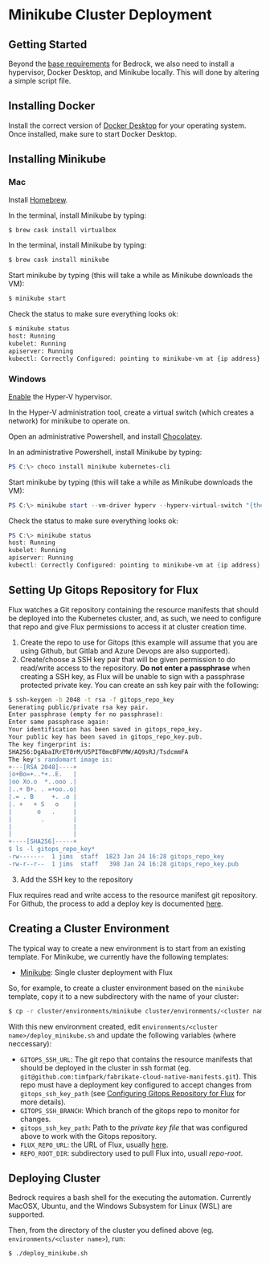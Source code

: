 # Minikube Cluster Deployment

## Getting Started

Beyond the [base requirements](../README.md) for Bedrock, we also need to install a hypervisor, Docker Desktop, and Minikube locally. This will done by altering a simple script file.

## Installing Docker

Install the correct version of [Docker Desktop](https://www.docker.com/products/docker-desktop) for your operating system. Once installed, make sure to start Docker Desktop.

## Installing Minikube

### Mac

Install [Homebrew](https://brew.sh/).

In the terminal, install Minikube by typing:

```bash
$ brew cask install virtualbox
```

In the terminal, install Minikube by typing:

```bash
$ brew cask install minikube
```

Start minikube by typing (this will take a while as Minikube downloads the VM):

```bash
$ minikube start
```

Check the status to make sure everything looks ok:

```bash
$ minikube status
host: Running
kubelet: Running
apiserver: Running
kubectl: Correctly Configured: pointing to minikube-vm at {ip address}
```

### Windows

[Enable](https://docs.microsoft.com/en-us/virtualization/hyper-v-on-windows/quick-start/enable-hyper-v) the Hyper-V hypervisor.

In the Hyper-V administration tool, create a virtual switch (which creates a network) for minikube to operate on.

Open an administrative Powershell, and install [Chocolatey](https://chocolatey.org/).

In an administrative Powershell, install Minikube by typing:

```powershell
PS C:\> choco install minikube kubernetes-cli
```

Start minikube by typing (this will take a while as Minikube downloads the VM):

```powershell
PS C:\> minikube start --vm-driver hyperv --hyperv-virtual-switch "{the name of your switch}"
```

Check the status to make sure everything looks ok:

```powershell
PS C:\> minikube status
host: Running
kubelet: Running
apiserver: Running
kubectl: Correctly Configured: pointing to minikube-vm at {ip address}
```

## Setting Up Gitops Repository for Flux

Flux watches a Git repository containing the resource manifests that should be deployed into the Kubernetes cluster, and, as such, we need to configure that repo and give Flux permissions to access it at cluster creation time.

1.  Create the repo to use for Gitops (this example will assume that you are using Github, but Gitlab and Azure Devops are also supported).
2.  Create/choose a SSH key pair that will be given permission to do read/write access to the repository. **Do not enter a passphrase** when creating a SSH key, as Flux will be unable to sign with a passphrase protected private key. You can create an ssh key pair with the following:

```bash
$ ssh-keygen -b 2048 -t rsa -f gitops_repo_key
Generating public/private rsa key pair.
Enter passphrase (empty for no passphrase):
Enter same passphrase again:
Your identification has been saved in gitops_repo_key.
Your public key has been saved in gitops_repo_key.pub.
The key fingerprint is:
SHA256:DgAbaIRrET0rM/U5PIT0mcBFVMW/AQ9sRJ/TsdcmmFA
The key's randomart image is:
+---[RSA 2048]----+
|o+Bo=+..*+..E.   |
|oo Xo.o  *..ooo .|
|..+ B+. . =+oo..o|
|.= . B     +. .o |
|. +   + S   o    |
|       o   .     |
|        .        |
|                 |
|                 |
+----[SHA256]-----+
$ ls -l gitops_repo_key*
-rw-------  1 jims  staff  1823 Jan 24 16:28 gitops_repo_key
-rw-r--r--  1 jims  staff   398 Jan 24 16:28 gitops_repo_key.pub
```

3.  Add the SSH key to the repository

Flux requires read and write access to the resource manifest git repository. For Github, the process to add a deploy key is documented
[here](https://help.github.com/articles/adding-a-new-ssh-key-to-your-github-account/).

## Creating a Cluster Environment

The typical way to create a new environment is to start from an existing template. For Minikube, we currently have the following templates:

- [Minikube](../environments/minikube): Single cluster deployment with Flux

So, for example, to create a cluster environment based on the `minikube` template, copy it to a new subdirectory with the name of your cluster:

```bash
$ cp -r cluster/environments/minikube cluster/environments/<cluster name>
```

With this new environment created, edit `environments/<cluster name>/deploy_minikube.sh` and update the following variables (where neccessary):

- `GITOPS_SSH_URL`: The git repo that contains the resource manifests that should be deployed in the cluster in ssh format (eg. `git@github.com:timfpark/fabrikate-cloud-native-manifests.git`). This repo must have a deployment key configured to accept changes from `gitops_ssh_key_path` (see [Configuring Gitops Repository for Flux](#setting-up-gitops-repository-for-flux) for more details).
- `GITOPS_SSH_BRANCH`: Which branch of the gitops repo to monitor for changes.
- `gitops_ssh_key_path`: Path to the *private key file* that was configured above to work with the Gitops repository.
- `FLUX_REPO_URL`: the URL of Flux, usually [here](https://github.com/weaveworks/flux.git).
- `REPO_ROOT_DIR`: subdirectory used to pull Flux into, usuall *repo-root*.

## Deploying Cluster

Bedrock requires a bash shell for the executing the automation. Currently MacOSX, Ubuntu, and the Windows Subsystem for Linux (WSL) are supported.

Then, from the directory of the cluster you defined above (eg. `environments/<cluster name>`), run:

```bash
$ ./deploy_minikube.sh
```
